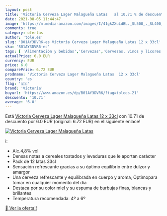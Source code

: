 ```yaml
---
layout: post
title: 'Victoria Cerveza Lager Malagueña Latas   al 10.71 % de descuento'
date: 2021-08-05 11:44:47
image: 'https://m.media-amazon.com/images/I/41gkZXuLdBL._SL500_._SL400_.jpg'
comments: true
category: ofertas
author: 'tole.es'
slug: 'B01AY3DVR6-es Victoria Cerveza Lager Malagueña Latas 12 x 33cl'
sku: 'B01AY3DVR6-es'
tags: [ 'Alimentación y bebidas','Cervezas','Cervezas, vinos y licores','cerveza','victoria', ]
actualPrice: 6.0 EUR
currency: EUR
price: 6.0
comparePrice: 6.72 EUR
prodname: 'Victoria Cerveza Lager Malagueña Latas  12 x 33cl'
country: 'es'
flag: '🇪🇸'
brand: 'Victoria'
buyurl: 'https://www.amazon.es/dp/B01AY3DVR6/?tag=tolees-21'
descuento: '10.71'
average: '6.0'
---
```


Está [Victoria Cerveza Lager Malagueña Latas  12 x 33cl](https://www.amazon.es/dp/B01AY3DVR6/?tag=tolees-21) con 10.71 de descuento por 6.0 EUR (original: 6.72 EUR) en el siguiente enlace!

[![Victoria Cerveza Lager Malagueña Latas  ](https://m.media-amazon.com/images/I/41gkZXuLdBL._SL500_._SL400_.jpg)](https://www.amazon.es/dp/B01AY3DVR6/?tag=tolees-21)

ℹ️:

- Alc.4,8% vol
- Densas notas a cereales tostados y levaduras que le aportan carácter
- Pack de 12 latas 33cl
- Sensación refrescante gracias a su óptimo equilibrio entre dulzor y amargor
- Una cerveza refrescante y equilibrada en cuerpo y aroma, Optimopara tomar en cualquier momento del día
- Destaca por su color miel y su espuma de burbujas finas, blancas y brillantes
- Temperatura recomendada: 4º a 6º

[🛒 Ver la oferta!!](https://www.amazon.es/dp/B01AY3DVR6/?tag=tolees-21)
